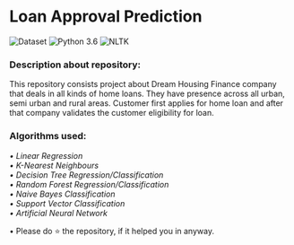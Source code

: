 # Loan Approval Prediction
![Dataset](https://img.shields.io/badge/Dataset-Analytics%20Vidhya-blue.svg) ![Python 3.6](https://img.shields.io/badge/Python-3.6-brightgreen.svg) ![NLTK](https://img.shields.io/badge/Library-sklearn-orange.svg)

### Description about repository:
This repository consists project about Dream Housing Finance company that deals in all kinds of home loans. They have presence across all urban, semi urban and rural areas. Customer first applies for home loan and after that company validates the customer eligibility for loan.

### Algorithms used:
_• Linear Regression_<br/>
_• K-Nearest Neighbours_<br/>
_• Decision Tree Regression/Classification_<br/>
_• Random Forest Regression/Classification_<br/>
_• Naive Bayes Classification_<br/>
_• Support Vector Classification_<br/>
_• Artificial Neural Network_<br/>






• Please do ⭐ the repository, if it helped you in anyway.
